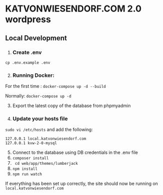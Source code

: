 # KATVONWIESENDORF.COM 2.0 wordpress

## Local Development
1. ### Create .env
`cp .env.example .env`

2. ### Running Docker:

For the first time :
`docker-compose up -d --build`

Normally: `docker-compose up -d`


3. Export the latest copy of the database from phpmyadmin

4. ### Update your hosts file

`sudo vi /etc/hosts` and add the following:
```
127.0.0.1 local.katvonwiesendorf.com
127.0.0.1 kvw-2-0-mysql
```

5. Connect to the database using DB credentials in the .env file
6. `composer install`
7. ` cd web/app/themes/lumberjack`
8. `npm install`
9. `npm run watch`

If everything has been set up correctly, the site should now be running on `local.katvonwiesendorf.com`
